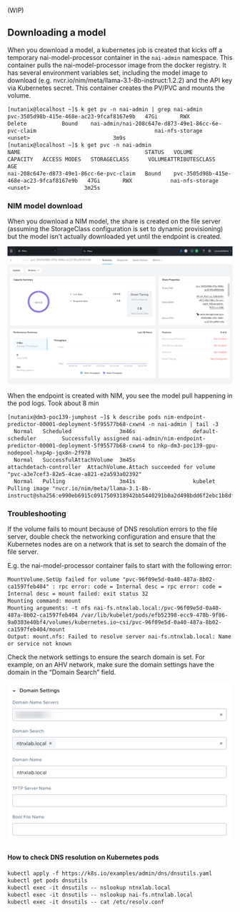 (WIP)
## Downloading a model
When you download a model, a kubernetes job is created that kicks off a temporary nai-model-processor container in the `nai-admin` namespace. This container pulls the nai-model-processor image from the docker registry. It has several environment variables set, including the model image to download (e.g. nvcr.io/nim/meta/llama-3.1-8b-instruct:1.2.2) and the API key via Kubernetes secret. This container creates the PV/PVC and mounts the volume.

```
[nutanix@localhost ~]$ k get pv -n nai-admin | grep nai-admin
pvc-3505d98b-415e-468e-ac23-9fcaf8167e9b   47Gi       RWX            Delete           Bound    nai-admin/nai-208c647e-d873-49e1-86cc-6e-pvc-claim                                     nai-nfs-storage   <unset>                          3m9s
[nutanix@localhost ~]$ k get pvc -n nai-admin
NAME                                       STATUS   VOLUME                                     CAPACITY   ACCESS MODES   STORAGECLASS      VOLUMEATTRIBUTESCLASS   AGE
nai-208c647e-d873-49e1-86cc-6e-pvc-claim   Bound    pvc-3505d98b-415e-468e-ac23-9fcaf8167e9b   47Gi       RWX            nai-nfs-storage   <unset>                 3m25s
```

### NIM model download
When you download a NIM model, the share is created on the file server (assuming the StorageClass configuration is set to dynamic provisioning) but the model isn’t actually downloaded yet until the endpoint is created.

![](./images/file-share-after-nim-download.png)

When the endpoint is created with NIM, you see the model pull happening in the pod logs. Took about 8 min

```
[nutanix@dm3-poc139-jumphost ~]$ k describe pods nim-endpoint-predictor-00001-deployment-5f95577b68-cxwn4 -n nai-admin | tail -3
  Normal   Scheduled               3m46s                  default-scheduler        Successfully assigned nai-admin/nim-endpoint-predictor-00001-deployment-5f95577b68-cxwn4 to nkp-dm3-poc139-gpu-nodepool-hxp4p-jqx8n-2f978
  Normal   SuccessfulAttachVolume  3m45s                  attachdetach-controller  AttachVolume.Attach succeeded for volume "pvc-a3e7cef3-82e5-4cae-a821-e2a593a02392"
  Normal   Pulling                 3m41s                  kubelet                  Pulling image "nvcr.io/nim/meta/llama-3.1-8b-instruct@sha256:e990eb6915c0917509318942bb5440291b0a2d498bdd6f2ebc1b8dfc4580f2d4"
  ```

### Troubleshooting
If the volume fails to mount because of DNS resolution errors to the file server, double check the networking configuration and ensure that the Kubernetes nodes are on a network that is set to search the domain of the file server.

E.g. the nai-model-processor container fails to start with the following error:

```
MountVolume.SetUp failed for volume "pvc-96f09e5d-0a40-487a-8b02-ca1597feb404" : rpc error: code = Internal desc = rpc error: code = Internal desc = mount failed: exit status 32
Mounting command: mount
Mounting arguments: -t nfs nai-fs.ntnxlab.local:/pvc-96f09e5d-0a40-487a-8b02-ca1597feb404 /var/lib/kubelet/pods/efb52398-ecc9-478b-9f86-9a0303e40bf4/volumes/kubernetes.io~csi/pvc-96f09e5d-0a40-487a-8b02-ca1597feb404/mount
Output: mount.nfs: Failed to resolve server nai-fs.ntnxlab.local: Name or service not known
```

Check the network settings to ensure the search domain is set. For example, on an AHV network, make sure the domain settings have the domain in the “Domain Search” field. 

![](./images/domain-settings-ahv-subnet.png)

#### How to check DNS resolution on Kubernetes pods
```
kubectl apply -f https://k8s.io/examples/admin/dns/dnsutils.yaml
kubectl get pods dnsutils
kubectl exec -it dnsutils -- nslookup ntnxlab.local
kubectl exec -it dnsutils -- nslookup nai-fs.ntnxlab.local
kubectl exec -it dnsutils -- cat /etc/resolv.conf
```